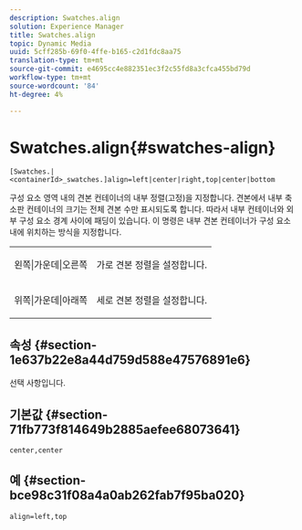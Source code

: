 ```yaml
---
description: Swatches.align
solution: Experience Manager
title: Swatches.align
topic: Dynamic Media
uuid: 5cff285b-69f0-4ffe-b165-c2d1fdc8aa75
translation-type: tm+mt
source-git-commit: e4695cc4e882351ec3f2c55fd8a3cfca455bd79d
workflow-type: tm+mt
source-wordcount: '84'
ht-degree: 4%

---
```



# Swatches.align{#swatches-align}

`[Swatches.|<containerId>_swatches.]align=left|center|right,top|center|bottom`

구성 요소 영역 내의 견본 컨테이너의 내부 정렬(고정)을 지정합니다. 견본에서 내부 축소판 컨테이너의 크기는 전체 견본 수만 표시되도록 합니다. 따라서 내부 컨테이너와 외부 구성 요소 경계 사이에 패딩이 있습니다. 이 명령은 내부 견본 컨테이너가 구성 요소 내에 위치하는 방식을 지정합니다.

<table id="table_58D88FF5F83A4ABA928695B5AFF97354"> 
 <tbody> 
  <tr> 
   <td> <p> <span class="codeph"> 왼쪽|가운데|오른쪽</span> </p> </td> 
   <td> <p> 가로 견본 정렬을 설정합니다. </p> </td> 
  </tr> 
  <tr> 
   <td> <p><span class="codeph"> 위쪽|가운데|아래쪽</span> </p> </td> 
   <td> <p> 세로 견본 정렬을 설정합니다. </p> </td> 
  </tr> 
 </tbody> 
</table>

## 속성 {#section-1e637b22e8a44d759d588e47576891e6}

선택 사항입니다.

## 기본값 {#section-71fb773f814649b2885aefee68073641}

`center,center`

## 예 {#section-bce98c31f08a4a0ab262fab7f95ba020}

`align=left,top`
